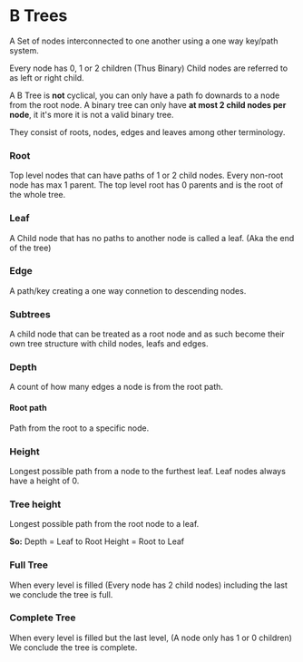 # B Trees

A Set of nodes interconnected to one another using a one way key/path system.

Every node has 0, 1 or 2 children (Thus Binary)
Child  nodes are referred to as left or right child.

A B Tree is **not** cyclical, you can only have a path fo downards to a node from the root node.
A binary tree can only have **at most 2 child nodes per node**, it it's more it is not a valid binary tree.

They consist of roots, nodes, edges and leaves among other terminology.

### Root
Top level nodes that can have paths of 1 or 2 child nodes. Every non-root node has max 1 parent. The top level root has 0 parents and is the root of the whole tree.

### Leaf
A Child node that has no paths to another node is called a leaf. (Aka the end of the tree)

### Edge
A path/key creating a one way connetion to descending nodes.

### Subtrees
A child  node that can be treated as a root node and as such become their own tree structure with child nodes, leafs and edges.

### Depth
A count of how many edges a node is from the root path.

#### Root path
Path from the root to a specific node.

### Height
Longest possible path from a node to the furthest leaf. Leaf nodes always have a height of 0.

### Tree height
Longest possible path from the root node to a leaf.

**So:**
  Depth = Leaf to Root
  Height = Root to Leaf
  
### Full Tree
When every level is filled (Every node has 2 child nodes) including the last we conclude the tree is full.

### Complete Tree
When every level is filled but the last level, (A node only has 1 or 0 children) We conclude the tree is complete.
